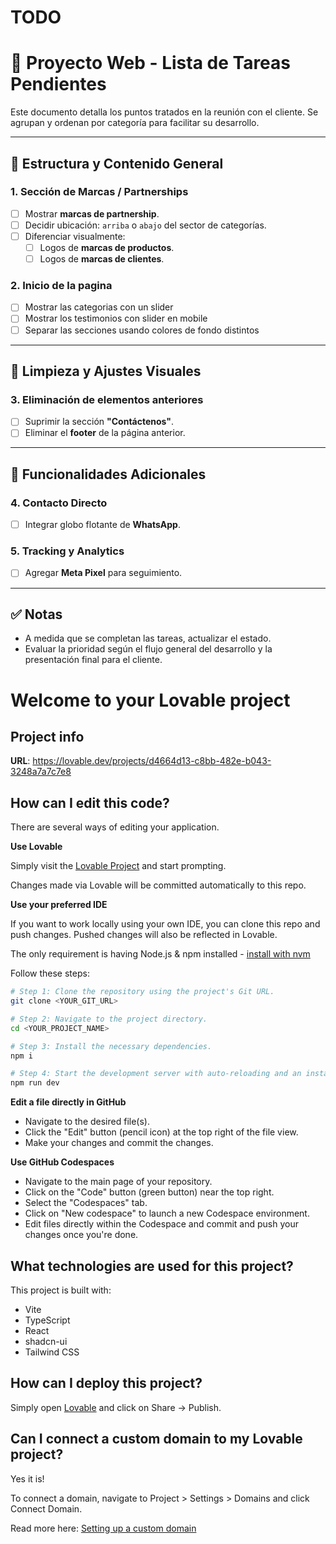 # TODO 
# 🧩 Proyecto Web - Lista de Tareas Pendientes

Este documento detalla los puntos tratados en la reunión con el cliente. Se agrupan y ordenan por categoría para facilitar su desarrollo.

---

## 🧱 Estructura y Contenido General

### 1. Sección de Marcas / Partnerships
- [ ] Mostrar **marcas de partnership**.
- [ ] Decidir ubicación: `arriba` o `abajo` del sector de categorías.
- [ ] Diferenciar visualmente:
  - [ ] Logos de **marcas de productos**.
  - [ ] Logos de **marcas de clientes**.

### 2. Inicio de la pagina
- [ ] Mostrar las categorias con un slider
- [ ] Mostrar los testimonios con slider en mobile
- [ ] Separar las secciones usando colores de fondo distintos
---

## 🧹 Limpieza y Ajustes Visuales

### 3. Eliminación de elementos anteriores
- [ ] Suprimir la sección **"Contáctenos"**.
- [ ] Eliminar el **footer** de la página anterior.

---

## 📲 Funcionalidades Adicionales

### 4. Contacto Directo
- [ ] Integrar globo flotante de **WhatsApp**.

### 5. Tracking y Analytics
- [ ] Agregar **Meta Pixel** para seguimiento.



---

## ✅ Notas
- A medida que se completan las tareas, actualizar el estado.
- Evaluar la prioridad según el flujo general del desarrollo y la presentación final para el cliente.



# Welcome to your Lovable project

## Project info

**URL**: https://lovable.dev/projects/d4664d13-c8bb-482e-b043-3248a7a7c7e8

## How can I edit this code?

There are several ways of editing your application.

**Use Lovable**

Simply visit the [Lovable Project](https://lovable.dev/projects/d4664d13-c8bb-482e-b043-3248a7a7c7e8) and start prompting.

Changes made via Lovable will be committed automatically to this repo.

**Use your preferred IDE**

If you want to work locally using your own IDE, you can clone this repo and push changes. Pushed changes will also be reflected in Lovable.

The only requirement is having Node.js & npm installed - [install with nvm](https://github.com/nvm-sh/nvm#installing-and-updating)

Follow these steps:

```sh
# Step 1: Clone the repository using the project's Git URL.
git clone <YOUR_GIT_URL>

# Step 2: Navigate to the project directory.
cd <YOUR_PROJECT_NAME>

# Step 3: Install the necessary dependencies.
npm i

# Step 4: Start the development server with auto-reloading and an instant preview.
npm run dev
```

**Edit a file directly in GitHub**

- Navigate to the desired file(s).
- Click the "Edit" button (pencil icon) at the top right of the file view.
- Make your changes and commit the changes.

**Use GitHub Codespaces**

- Navigate to the main page of your repository.
- Click on the "Code" button (green button) near the top right.
- Select the "Codespaces" tab.
- Click on "New codespace" to launch a new Codespace environment.
- Edit files directly within the Codespace and commit and push your changes once you're done.

## What technologies are used for this project?

This project is built with:

- Vite
- TypeScript
- React
- shadcn-ui
- Tailwind CSS

## How can I deploy this project?

Simply open [Lovable](https://lovable.dev/projects/d4664d13-c8bb-482e-b043-3248a7a7c7e8) and click on Share -> Publish.

## Can I connect a custom domain to my Lovable project?

Yes it is!

To connect a domain, navigate to Project > Settings > Domains and click Connect Domain.

Read more here: [Setting up a custom domain](https://docs.lovable.dev/tips-tricks/custom-domain#step-by-step-guide)
